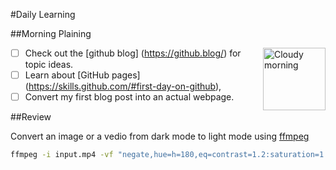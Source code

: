 #Daily Learning 

##Morning Plaining

<img alt="Cloudy morning" src="https://octodex.github.com/images/cloud.jpg" width="100" align="right">

- [ ] Check out the [github blog] (https://github.blog/) for topic ideas.
- [ ] Learn about [GitHub pages] (https://skills.github.com/#first-day-on-github),
- [ ] Convert my first blog post into an actual webpage.

##Review

Convert an image or a vedio from dark mode to light mode using [ffmpeg](https://www.ffmpeg.org)
```bash
ffmpeg -i input.mp4 -vf "negate,hue=h=180,eq=contrast=1.2:saturation=1.1" output.mp4
```

